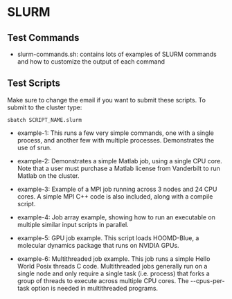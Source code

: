 SLURM
=====

Test Commands
-------------

- slurm-commands.sh: contains lots of examples of SLURM commands
and how to customize the output of each command

Test Scripts
------------

Make sure to change the email if you want to submit these scripts.
To submit to the cluster type:

	sbatch SCRIPT_NAME.slurm

- example-1: This runs a few very simple commands, one with a single
process, and another few with multiple processes.
Demonstrates the use of srun.

- example-2: Demonstrates a simple Matlab job, using a single CPU core.
Note that a user must purchase a Matlab license from Vanderbilt to run
Matlab on the cluster.

- example-3: Example of a MPI job running across 3 nodes and 24 CPU cores.
A simple MPI C++ code is also included, along with a compile script.

- example-4: Job array example, showing how to run an executable on multiple
similar input scripts in parallel.

- example-5: GPU job example. This script loads HOOMD-Blue, a molecular dynamics
package that runs on NVIDIA GPUs.

- example-6: Multithreaded job example. This job runs a simple Hello World Posix
threads C code. Multithreaded jobs generally run on a single node and only require
a single task (i.e. process) that forks a group of threads to execute across multiple
CPU cores. The --cpus-per-task option is needed in multithreaded programs.
